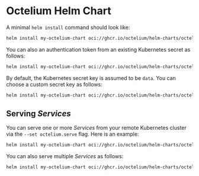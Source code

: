 # Octelium Helm Chart


A minimal `helm install` command should look like:

```bash
helm install my-octelium-chart oci://ghcr.io/octelium/helm-charts/octelium --set octelium.domain=<DOMAIN> --set octelium.authToken=<AUTHENTICATION_TOKEN>
```

You can also an authentication token from an existing Kubernetes secret as follows:

```bash
helm install my-octelium-chart oci://ghcr.io/octelium/helm-charts/octelium --set octelium.domain=<DOMAIN> --set octelium.authTokenSecret=<K8S_SECRET_NAME>
```

By default, the Kubernetes secret key is assumed to be `data`. You can choose a custom secret key as follows:

```bash
helm install my-octelium-chart oci://ghcr.io/octelium/helm-charts/octelium --set octelium.domain=<DOMAIN> --set octelium.authTokenSecret=<K8S_SECRET_NAME> authTokenSecretKey=<KEY_NAME>
```

## Serving _Services_


You can serve one or more _Services_ from your remote Kubernetes cluster via the `--set octelium.serve` flag. Here is an example:


```bash
helm install my-octelium-chart oci://ghcr.io/octelium/helm-charts/octelium --set octelium.domain=<DOMAIN> --set octelium.authToken=<AUTHENTICATION_TOKEN> --set "octelium.serve={svc1}"
```

You can also serve multiple _Services_ as follows:

```bash
helm install my-octelium-chart oci://ghcr.io/octelium/helm-charts/octelium --set octelium.domain=<DOMAIN> --set octelium.authToken=<AUTHENTICATION_TOKEN> --set "octelium.serve={svc1,svc2,svc3}"
```